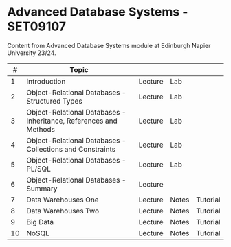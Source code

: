 # Advanced Database Systems - SET09107
Content from Advanced Database Systems module at Edinburgh Napier University 23/24.

|#	| Topic                                    ||||
|----|---------------------------------------| -- | -- | -- |
|1 |    Introduction | Lecture | Lab ||
| 2|     Object-Relational Databases - Structured Types | Lecture | Lab |
| 3|      Object-Relational Databases - Inheritance, References and Methods  | Lecture | Lab |
|4 |       Object-Relational Databases - Collections and Constraints  | Lecture | Lab |
|5 |Object-Relational Databases - PL/SQL  | Lecture | Lab |
|6 |Object-Relational Databases - Summary  | Lecture |  |
|7| Data Warehouses One | Lecture | Notes | Tutorial |
|8| Data Warehouses Two | Lecture | Notes | Tutorial |
| 9|Big Data | Lecture | Notes | Tutorial |
| 10| NoSQL | Lecture | Notes | Tutorial |
